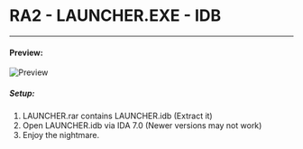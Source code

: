 # RA2 - LAUNCHER.EXE - IDB
___

#### Preview:

![Preview](https://i.imgur.com/FN8PYC5.png)

####
####
##### Setup:
 
  1. LAUNCHER.rar contains LAUNCHER.idb (Extract it)
  2. Open LAUNCHER.idb via IDA 7.0 (Newer versions may not work)
  3. Enjoy the nightmare.
